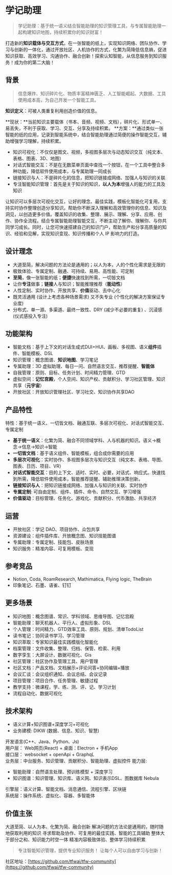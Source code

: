 # 学记助理

> 学记助理：基于统一语义结合智能助理的知识管理工具，与专属智能助理一起构建知识地图，持续积累你的知识财富！

打造新的**知识载体与交互方式**，在一张智能的纸上，实现知识网络、团队协作、学习与创新的一体化，通过开放社区、人机协作的方式，化繁为简降低信息熵，促进知识获取、高效学习、沟通协作、融合创新！探索认知智能，从信息服务到知识服务！成为你的第二大脑！

## 背景

> 信息爆炸、知识碎片化、物质丰富精神匮乏、人工智能崛起、大数据、工具使用成本高，为自己开发一个智能工具。

**知识定义**：可被人类重复利用创造价值的信息。

**现状：**当前知识主要载体（书本、音频、视频、文档），碎片化、形式单一、易丢失，不利于获取、学习、交互、分享及持续积累。
**方案：**通过类似一张智能的纸的应用，记录到智能系统中，结合智能助理通过简便的操作智能交互，辅助增强学习理解，持续积累。

- 知识可视化：不仅仅是图文、视频，多视图多层次与动态知识交互（纯文本、表格、图表、3D、地图）
- 对话式智能交互：不是在无数菜单页面中查找一个按钮，在一个工具中整合多种功能，降低软件使用成本，与专属助理一同成长
- 链接知识与人：不是碎片化的信息，把知识链接成网络、加强人与知识的关联
- 专注智能知识管理：首先是关于知识的知识，**以人为本**增强人的能力的工具及知识

让知识可以多层次可视化交互，让好的理念、最佳实践，模板化智能化可复用，支持实时协作整理创造分享知识。帮助你不断深入理解和高效管理你的信息、知识及洞见，以创造更多价值。覆盖知识的收集、整理、展示、理解、分享、应用、创作、协作全流程。结合专属智能助理智能交互，不断主动了解你、理解你、与你共同学习成长。同时，让您可快速搭建自己的知识门户，帮助生产和分享高质量的知识、经验和见解，实现知识变现、知识传播和个人 IP 影响力的打造。

## 设计理念

- 大道至简，解决问题的方法论是通用的；以人为本，人的个性化需求是无限的
- 极致体验、专属定制、融通、可持续、易用、高性能、可定制
- **至简**，像一张智能的纸；**便捷**快速找到所需，一切皆文档
- 让你**专注**做事；**链接**人与知识；智能推理推荐（**能动性**）   
- 人性定制、实时协作、开放共享、**价值**驱动、去中心化
- 既灵活通用 (设计上考虑各种场景需求) 又不失专业 (个性化的解决方案保证专业度) 
- 分布式、单一源、多渠道、最终一致性、DRY (减少不必要的重复) 、沉浸感 (仪式感投入专注) 

## 功能架构

- 智能文档：基于上下文的对话生成式DUI+HUI、画板、多视图、语义**组件**插件、智能模板、DSL
- 知识管理：概念图谱、**知识地图**、学习笔记
- 专属助理：3D 虚拟助理、每日一问、自然语言交互、推荐提醒、**智能体**
- 自我管理：原则、目标、任务计划、时间精力管理、GTD
- 虚拟空间：**记忆宫殿**，个人空间、知识产权、贡献积分、学习社区管理、知识共享（**元宇宙**）
- 开放社区：开放知识管理社区、学习社交、知识协作共享DAO

## 产品特性

特性：基于统一语义、一切皆文档、融通互联、多层次可视化、对话式智能交互、专属定制

- **基于统一语义**：化繁为简、融合不同领域学科、人与机器的知识。语义->概念->信息->知识->智能
- **一切皆文档**：基于语义组件、智能模板，组合成你需要的应用
- **多层次可视化**：实时协作、多视图多层次与知识交互（纯文本、表格、导图、图表、日历、项目、VR）
- **对话式智能交互**：目的上下文、适时、实时、必要，对话式、响应式。快速找到所需，降低软件使用成本，智能推荐提醒、辅助推理决策创新。
- **链接知识与人**：把知识链接成网络、加强人与知识的关联、实时协作
- **专属定制**: 可自由定制、组件、插件、命令、自然交互、学习增强
- **价值驱动**：目标管理、任务化、游戏化、贡献积分、代币激励、共享经济

## 运营

- 开放社区：学记 DAO、项目协作、众包共享
- 资源建设：组件插件库、开放概念图、知识技能图谱
- 专属助理：专属定制、技能包、皮肤场景
- 知识服务：精准内容、可复用模板、变现

## 参考竞品

- Notion, Coda, RoamResearch, Mathimatica, Flying logic, TheBrain
- 印象笔记、石墨、语雀、钉钉

## 更多场景

- 知识地图：概念图谱、常识、学科领域、思维导图、记忆宫殿
- 智能助理：聊天机器人、平行人、虚拟形象、DSL
- 个人管理：时间精力、GTD效率工具、原则、规划、清单TodoList
- 读书笔记：协同读书学习、学习管理
- 知识萃取：专家知识最佳实践模版化智能化
- 档案管理：文件收集、整理、归档、保管、检索、利用
- 数字孪生：大屏设计、数据可视化、Gis
- 社区管理：社区协作及管理工具、用户管理
- 社区文档：产品文档、文档展示+评论问答+协同编辑+播放
- 会议汇谈：会议组织通知、会议总结、会议记录
- 项目管理：项目合作、任务管理、敏捷过程
- 教学支持：微课程，学、练、测、评、记、学习计划
- 流程自动化、数据可视化

## 技术架构

- 语义计算+知识图谱+深度学习+可视化
- 业务建模: DIKW (数据、信息、知识、智慧)

开发语言(C++、Java、Python、Js)  
用户层： Web网页(React) + 桌面：Electron + 手机App  
接口层： websocket + openApi + GraphqL  
业务层：中台服务、知识管理、贡献积分、智能助理、虚拟控件
能力层:

- 智能助理：自然语言处理、预训练模型 + 深度学习
- 知识图谱：知识管理、知识库、语义网、知识表示DSL、图数据库 Nebula

引擎层：语义计算、智能文档、消息通信、流程引擎、区块链  
系统层：操作系统、虚拟化、容器、多智能体

## 价值主张

大道至简、以人为本、化繁为简、融合创新
解决问题的方法论是通用的，随时随地获取利用的知识
寻求帮助及协作、可复用的最佳实践、智能的工具辅助
整体大于部分之和、知识能力时空一体
精准内容极致体验、整体学习持续积累

> 专注智能知识管理，提供专业知识服务！
> 让每个人可以自由学习与创新！

社区地址：[https://github.com/tfwai/tfw-community](https://github.com/tfwai/tfw-community)


